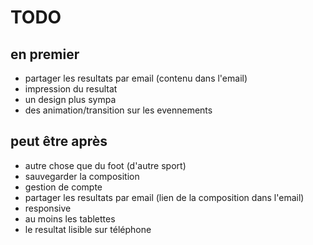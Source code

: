 TODO
====

en premier
-----------
* partager les resultats par email (contenu dans l'email)
* impression du resultat
* un design plus sympa
 * des animation/transition sur les evennements

peut être après
----------------
* autre chose que du foot (d'autre sport)
* sauvegarder la composition
* gestion de compte
* partager les resultats par email (lien de  la composition dans l'email)
* responsive
 * au moins les tablettes
 * le resultat lisible sur téléphone
